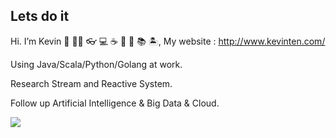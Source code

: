 ## Lets do it

Hi. I’m Kevin 🤗 🧑‍💻 👓 💻 ☕ 🍵 🍺 📚 🏝, My website : http://www.kevinten.com/

Using Java/Scala/Python/Golang at work. 

Research Stream and Reactive System. 

Follow up Artificial Intelligence & Big Data & Cloud.

![](https://github-readme-stats.vercel.app/api?username=kevinten10&show_icons=true)
